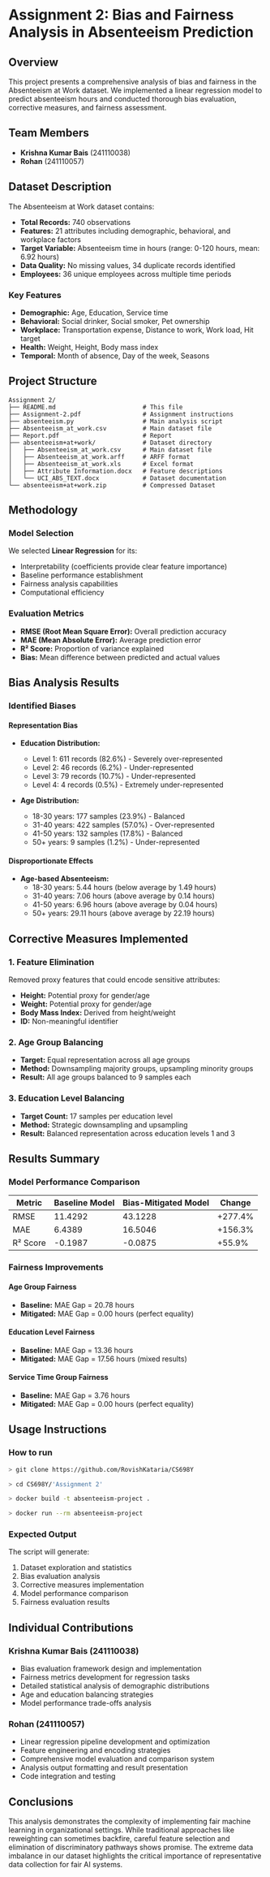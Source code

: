 # Assignment 2: Bias and Fairness Analysis in Absenteeism Prediction

## Overview

This project presents a comprehensive analysis of bias and fairness in the Absenteeism at Work dataset. We implemented a linear regression model to predict absenteeism hours and conducted thorough bias evaluation, corrective measures, and fairness assessment.

## Team Members

- **Krishna Kumar Bais** (241110038)
- **Rohan** (241110057)

## Dataset Description

The Absenteeism at Work dataset contains:
- **Total Records:** 740 observations
- **Features:** 21 attributes including demographic, behavioral, and workplace factors
- **Target Variable:** Absenteeism time in hours (range: 0-120 hours, mean: 6.92 hours)
- **Data Quality:** No missing values, 34 duplicate records identified
- **Employees:** 36 unique employees across multiple time periods

### Key Features
- **Demographic:** Age, Education, Service time
- **Behavioral:** Social drinker, Social smoker, Pet ownership
- **Workplace:** Transportation expense, Distance to work, Work load, Hit target
- **Health:** Weight, Height, Body mass index
- **Temporal:** Month of absence, Day of the week, Seasons

## Project Structure

```
Assignment 2/
├── README.md                        # This file
├── Assignment-2.pdf                 # Assignment instructions
├── absenteeism.py                   # Main analysis script
├── Absenteeism_at_work.csv          # Main dataset file
├── Report.pdf                       # Report
├── absenteeism+at+work/             # Dataset directory
│   ├── Absenteeism_at_work.csv      # Main dataset file
│   ├── Absenteeism_at_work.arff     # ARFF format
│   ├── Absenteeism_at_work.xls      # Excel format
│   ├── Attribute Information.docx   # Feature descriptions
│   └── UCI_ABS_TEXT.docx            # Dataset documentation
└── absenteeism+at+work.zip          # Compressed Dataset
```

## Methodology

### Model Selection
We selected **Linear Regression** for its:
- Interpretability (coefficients provide clear feature importance)
- Baseline performance establishment
- Fairness analysis capabilities
- Computational efficiency

### Evaluation Metrics
- **RMSE (Root Mean Square Error):** Overall prediction accuracy
- **MAE (Mean Absolute Error):** Average prediction error
- **R² Score:** Proportion of variance explained
- **Bias:** Mean difference between predicted and actual values

## Bias Analysis Results

### Identified Biases

#### Representation Bias
- **Education Distribution:**
  - Level 1: 611 records (82.6%) - Severely over-represented
  - Level 2: 46 records (6.2%) - Under-represented
  - Level 3: 79 records (10.7%) - Under-represented
  - Level 4: 4 records (0.5%) - Extremely under-represented

- **Age Distribution:**
  - 18-30 years: 177 samples (23.9%) - Balanced
  - 31-40 years: 422 samples (57.0%) - Over-represented
  - 41-50 years: 132 samples (17.8%) - Balanced
  - 50+ years: 9 samples (1.2%) - Under-represented

#### Disproportionate Effects
- **Age-based Absenteeism:**
  - 18-30 years: 5.44 hours (below average by 1.49 hours)
  - 31-40 years: 7.06 hours (above average by 0.14 hours)
  - 41-50 years: 6.96 hours (above average by 0.04 hours)
  - 50+ years: 29.11 hours (above average by 22.19 hours)

## Corrective Measures Implemented

### 1. Feature Elimination
Removed proxy features that could encode sensitive attributes:
- **Height:** Potential proxy for gender/age
- **Weight:** Potential proxy for gender/age
- **Body Mass Index:** Derived from height/weight
- **ID:** Non-meaningful identifier

### 2. Age Group Balancing
- **Target:** Equal representation across all age groups
- **Method:** Downsampling majority groups, upsampling minority groups
- **Result:** All age groups balanced to 9 samples each

### 3. Education Level Balancing
- **Target Count:** 17 samples per education level
- **Method:** Strategic downsampling and upsampling
- **Result:** Balanced representation across education levels 1 and 3

## Results Summary

### Model Performance Comparison

| Metric | Baseline Model | Bias-Mitigated Model | Change |
|--------|----------------|---------------------|---------|
| RMSE | 11.4292 | 43.1228 | +277.4% |
| MAE | 6.4389 | 16.5046 | +156.3% |
| R² Score | -0.1987 | -0.0875 | +55.9% |

### Fairness Improvements

#### Age Group Fairness
- **Baseline:** MAE Gap = 20.78 hours
- **Mitigated:** MAE Gap = 0.00 hours (perfect equality)

#### Education Level Fairness
- **Baseline:** MAE Gap = 13.36 hours
- **Mitigated:** MAE Gap = 17.56 hours (mixed results)

#### Service Time Group Fairness
- **Baseline:** MAE Gap = 3.76 hours
- **Mitigated:** MAE Gap = 0.00 hours (perfect equality)


## Usage Instructions

### How to run
   ```bash
   > git clone https://github.com/RovishKataria/CS698Y
   
   > cd CS698Y/'Assignment 2'

   > docker build -t absenteeism-project .

   > docker run --rm absenteeism-project
   ```

### Expected Output
The script will generate:
1. Dataset exploration and statistics
2. Bias evaluation analysis
3. Corrective measures implementation
4. Model performance comparison
5. Fairness evaluation results

## Individual Contributions

### Krishna Kumar Bais (241110038)
- Bias evaluation framework design and implementation
- Fairness metrics development for regression tasks
- Detailed statistical analysis of demographic distributions
- Age and education balancing strategies
- Model performance trade-offs analysis

### Rohan (241110057)
- Linear regression pipeline development and optimization
- Feature engineering and encoding strategies
- Comprehensive model evaluation and comparison system
- Analysis output formatting and result presentation
- Code integration and testing

## Conclusions

This analysis demonstrates the complexity of implementing fair machine learning in organizational settings. While traditional approaches like reweighting can sometimes backfire, careful feature selection and elimination of discriminatory pathways shows promise. The extreme data imbalance in our dataset highlights the critical importance of representative data collection for fair AI systems.
